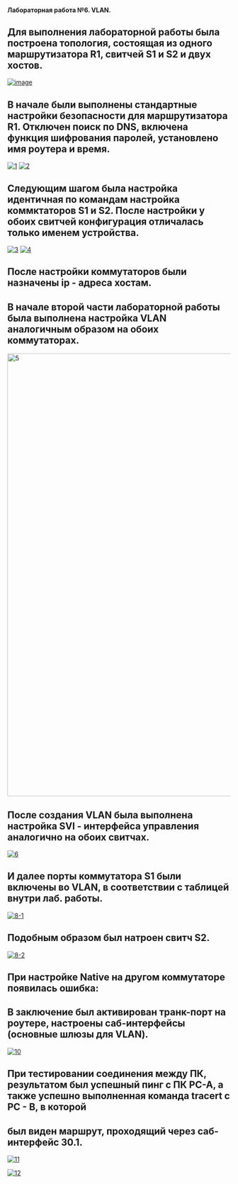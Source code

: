 #### Лабораторная работа №6. VLAN.
## Для выполнения лабораторной работы была построена топология, состоящая из одного маршрутизатора R1, свитчей S1 и S2 и двух хостов.

<a href="https://imgbb.com/"><img src="https://i.ibb.co/7WGFLDy/image.jpg" alt="image" border="0"></a>

## В начале были выполнены стандартные настройки безопасности для маршрутизатора R1. Отключен поиск по DNS, включена функция шифрования паролей, установлено имя роутера и время.
<a href="https://ibb.co/8j4GhY5"><img src="https://i.ibb.co/THqJCW8/1.jpg" alt="1" border="0"></a>
<a href="https://ibb.co/6JcZt09"><img src="https://i.ibb.co/n8q01Md/2.jpg" alt="2" border="0"></a>

## Следующим шагом была настройка идентичная по командам настройка коммктаторов S1 и S2. После настройки у обоих свитчей конфигурация отличалась только именем устройства.

<a href="https://ibb.co/6JFDYRb"><img src="https://i.ibb.co/k6XqKg0/3.jpg" alt="3" border="0"></a>
<a href="https://ibb.co/dMgqsrj"><img src="https://i.ibb.co/pwy86xb/4.jpg" alt="4" border="0"></a>

## После настройки коммутаторов были назначены ip - адреса хостам.

## В начале второй части лабораторной работы была выполнена настройка VLAN аналогичным образом на обоих коммутаторах.

<a href="https://ibb.co/8s0KRj7"><img src="https://i.ibb.co/JtKBbzs/5.jpg" alt="5" width="1000" heigth="1000" border="0"></a>

## После создания VLAN была выполнена настройка SVI - интерфейса управления аналогично на обоих свитчах.

<a href="https://imgbb.com/"><img src="https://i.ibb.co/bJMLbrt/6.jpg" alt="6" border="0"></a>

## И далее порты коммутатора S1 были включены во VLAN, в соответствии с таблицей внутри лаб. работы.

<a href="https://ibb.co/vk1pgDg"><img src="https://i.ibb.co/4pWz9J9/8-1.jpg" alt="8-1" border="0"></a>

## Подобным образом был натроен свитч S2.

<a href="https://ibb.co/rpY9qWf"><img src="https://i.ibb.co/JpVZ8hF/8-2.jpg" alt="8-2" border="0"></a>

## При настройке Native на другом коммутаторе появилась ошибка:


## В заключение был активирован транк-порт на роутере, настроены саб-интерфейсы (основные шлюзы для VLAN). 

<a href="https://ibb.co/xLPFwtd"><img src="https://i.ibb.co/vqgXf6R/10.jpg" alt="10" border="0"></a>

## При тестировании соединения между ПК, результатом был успешный пинг с ПК PC-A, а также успешно выполненная команда tracert с PC - B, в которой 
## был виден маршрут, проходящий через саб-интерфейс 30.1.

<a href="https://ibb.co/B3F05bk"><img src="https://i.ibb.co/DWT0Hhd/11.jpg" alt="11" border="0"></a>

<a href="https://ibb.co/2vN0dH0"><img src="https://i.ibb.co/6HBcFLc/12.jpg" alt="12" border="0"></a>
